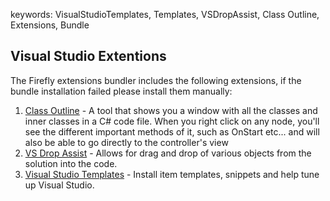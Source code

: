 keywords: VisualStudioTemplates, Templates, VSDropAssist, Class Outline, Extensions, Bundle

## Visual Studio Extentions

The Firefly extensions bundler includes the following extensions, if the bundle installation failed please install them manually:

1. [Class Outline](https://marketplace.visualstudio.com/items?itemName=Firefly-Migration.ClassOutline) - A tool that shows you a window with all the classes and inner classes in a C# code file.
When you right click on any node, you'll see the different important methods of it, such as OnStart etc... and will also be able to go directly to the controller's view
2. [VS Drop Assist](https://marketplace.visualstudio.com/items?itemName=Firefly-Migration.VSDropAssist) - Allows for drag and drop of various objects from the solution into the code.
3. [Visual Studio Templates](https://marketplace.visualstudio.com/items?itemName=Firefly-Migration.VisualStudioTemplates) - Install item templates, snippets and help tune up Visual Studio. 
